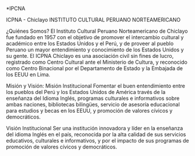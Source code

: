 *IPCNA


ICPNA - Chiclayo INSTITUTO CULTURAL PERUANO NORTEAMERICANO

¿Quiénes Somos? El Instituto Cultural Peruano Norteamericano de Chiclayo fue fundado en 1957 con el objetivo de
promover el intercambio cultural y académico entre los Estados Unidos y el Perú, y de proveer al pueblo Peruano un mayor
entendimiento y conocimiento de los Estados Unidos y su gente. El ICPNA Chiclayo es una asociación civil sin fines de lucro,
registrado como Centro Cultural ante el Ministerio de Cultura, y reconocido como Centro Binacional por el Departamento de
Estado y la Embajada de los EEUU en Lima.

Misión y Visión: Misión Institucional Fomentar el buen entendimiento entre los pueblos del Perú y los Estados Unidos de
América través de la enseñanza del Idioma Inglés, programas culturales e informativos sobre ambas naciones, bibliotecas
bilingües, servicio de asesoría educacional para estudios y becas en los EEUU, y promoción de valores cívicos y democráticos.

Visión Institucional Ser una institución innovadora y líder en la enseñanza del idioma Inglés en el país, reconocida por la alta
calidad de sus servicios educativos, culturales e informativos, y por el impacto de sus programas de promoción de valores
cívicos y democráticos.
